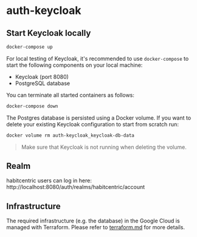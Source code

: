 # auth-keycloak

## Start Keycloak locally

```bash
docker-compose up
```

For local testing of Keycloak, it's recommended to use `docker-compose` to start the following components on your local machine:
* Keycloak (port 8080)
* PostgreSQL database

You can terminate all started containers as follows:

```bash
docker-compose down
```

The Postgres database is persisted using a Docker volume. If you want to delete your existing Keycloak configuration to start from scratch run:

```bash
docker volume rm auth-keycloak_keycloak-db-data
```

> Make sure that Keycloak is not running when deleting the volume.

## Realm

habitcentric users can log in here: http://localhost:8080/auth/realms/habitcentric/account

## Infrastructure
The required infrastructure (e.g. the database) in the Google Cloud is managed with Terraform.
Please refer to [terraform.md](terraform.md) for more details.
